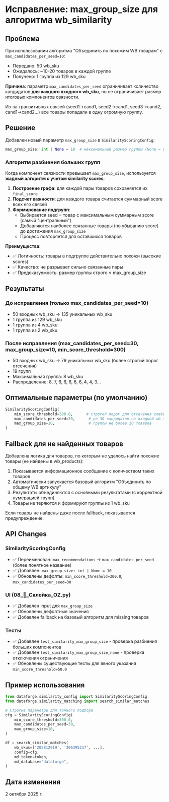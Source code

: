 # Исправление: max_group_size для алгоритма wb_similarity

## Проблема

При использовании алгоритма "Объединить по похожим WB товарам" с `max_candidates_per_seed=10`:
- Передано: 50 wb_sku
- Ожидалось: ~10-20 товаров в каждой группе
- Получено: 1 группа из 129 wb_sku

**Причина**: параметр `max_candidates_per_seed` ограничивает количество кандидатов **для каждого входного wb_sku**, но не ограничивает размер итоговых компонентов связности.

Из-за транзитивных связей (seed1→cand1, seed2→cand1, seed3→cand2, cand1→cand2...) все товары попадали в одну огромную группу.

## Решение

Добавлен новый параметр `max_group_size` в `SimilarityScoringConfig`:

```python
max_group_size: int | None = 10  # максимальный размер группы (None = без ограничения)
```

### Алгоритм разбиения больших групп

Когда компонент связности превышает `max_group_size`, используется **жадный алгоритм с учетом similarity scores**:

1. **Построение графа**: для каждой пары товаров сохраняется их `final_score`
2. **Подсчет важности**: для каждого товара считается суммарный score всех его связей
3. **Формирование подгрупп**:
   - Выбирается seed = товар с максимальным суммарным score (самый "центральный")
   - Добавляются наиболее связанные товары (по убыванию score) до достижения `max_group_size`
   - Процесс повторяется для оставшихся товаров

**Преимущества**:
- ✅ Логичность: товары в подгруппе действительно похожи (высокие scores)
- ✅ Качество: не разрывает сильно связанные пары
- ✅ Предсказуемость: размер группы строго ≤ max_group_size

## Результаты

### До исправления (только max_candidates_per_seed=10)
- 50 входных wb_sku → 135 уникальных wb_sku
- 1 группа из 129 wb_sku
- 1 группа из 4 wb_sku
- 1 группа из 2 wb_sku

### После исправления (max_candidates_per_seed=30, max_group_size=10, min_score_threshold=300)
- 50 входных wb_sku → 79 уникальных wb_sku (более строгий порог отсечения)
- 19 групп
- Максимальная группа: 8 wb_sku
- Распределение: 8, 7, 6, 6, 6, 6, 6, 4, 4, 3...

## Оптимальные параметры (по умолчанию)

```python
SimilarityScoringConfig(
    min_score_threshold=300.0,      # строгий порог для отсечения слабых кандидатов
    max_candidates_per_seed=30,      # до 30 кандидатов на входной wb_sku
    max_group_size=10,               # группы не более 10 товаров
)
```

## Fallback для не найденных товаров

Добавлена логика для товаров, по которым не удалось найти похожие товары (не найдены в wb_products):

1. Показывается информационное сообщение с количеством таких товаров
2. Автоматически запускается базовый алгоритм "Объединить по общему WB артикулу"
3. Результаты объединяются с основными результатами (с корректной нумерацией групп)
4. Товары не теряются и формируют группы из 1 wb_sku

Если товары не найдены даже после fallback, показывается предупреждение.

## API Changes

### SimilarityScoringConfig
- ✅ Переименован: `max_recommendations` → `max_candidates_per_seed` (более понятное название)
- ✅ Добавлен: `max_group_size: int | None = 10`
- ✅ Обновлены дефолты: `min_score_threshold=300.0`, `max_candidates_per_seed=30`

### UI (08_🧩_Склейка_OZ.py)
- ✅ Добавлен input для `max_group_size`
- ✅ Обновлены дефолтные значения
- ✅ Добавлен fallback на базовый алгоритм для missing товаров

### Тесты
- ✅ Добавлен `test_similarity_max_group_size` - проверка разбиения больших компонентов
- ✅ Добавлен `test_similarity_max_group_size_none` - проверка отключения ограничения
- ✅ Обновлены существующие тесты для явного указания `min_score_threshold=50.0`

## Пример использования

```python
from dataforge.similarity_config import SimilarityScoringConfig
from dataforge.similarity_matching import search_similar_matches

# Строгие параметры для точного подбора
cfg = SimilarityScoringConfig(
    min_score_threshold=300.0,
    max_candidates_per_seed=30,
    max_group_size=10,
)

df = search_similar_matches(
    wb_skus=['205812919', '306395217', ...],
    config=cfg,
    md_token=token,
    md_database="dataforge",
)
```

## Дата изменения
2 октября 2025 г.
